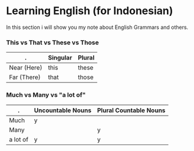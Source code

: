 # Learning English (for Indonesian)
In this section i will show you my note about English Grammars and others.

### This vs That vs These vs Those
. | Singular | Plural
--- | -------- | ------
Near (Here) | this | these
Far (There) | that | those

### Much vs Many vs "a lot of"
. | Uncountable Nouns | Plural Countable Nouns
--- | ---------------- | ---------------------
Much | y | 
Many | | y
a lot of | y | y